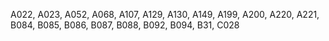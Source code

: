 A022, A023, A052, A068, A107, A129, A130, A149, A199, A200, A220, A221, B084, B085, B086, B087, B088, B092, B094, B31, C028